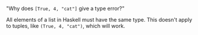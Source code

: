"Why does `[True, 4, "cat"]` give a type error?"

All elements of a list in Haskell must have the same type. This doesn't apply to tuples, like `(True, 4, "cat")`, which will work.
